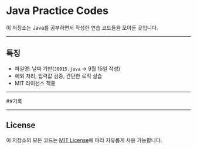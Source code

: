 # Java Practice Codes

이 저장소는 Java를 공부하면서 작성한 연습 코드들을 모아둔 곳입니다.  

---

## 특징
- 파일명: 날짜 기반(`J0915.java` → 9월 15일 작성)
- 예외 처리, 입력값 검증, 간단한 로직 실습
- MIT 라이선스 적용

---

##기록

---

## License
이 저장소의 모든 코드는 [MIT License](./LICENSE)에 따라 자유롭게 사용 가능합니다.
